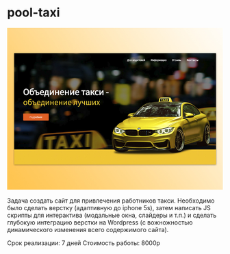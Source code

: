 # pool-taxi
 ![screenshot](taxi.jpg)

Задача создать сайт для привлечения работников такси. Необходимо было сделать верстку (адаптивную до iphone 5s), затем написать JS скрипты для интерактива (модальные окна, слайдеры и т.п.) и сделать глубокую интеграцию верстки на Wordpress (с вожножностью динамического изменения всего содержимого сайта).

Срок реализации: 7 дней
Стоимость работы: 8000р
